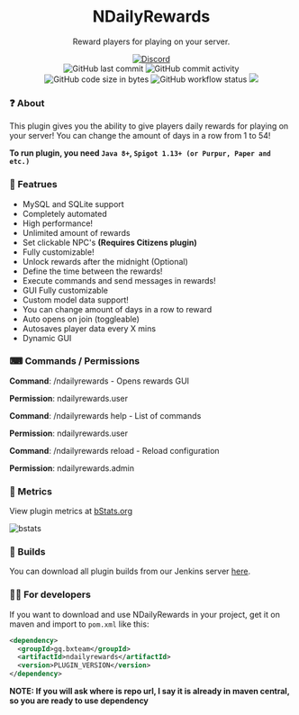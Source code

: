 <h1 align="center">
  NDailyRewards
</h1>

<p align="center">
    Reward players for playing on your server.
</p>

<div align="center">
    <a href="https://discord.gg/p7cxhw7E2M"><img src="https://img.shields.io/discord/931595732752953375?logo=discord&style=for-the-badge" alt="Discord"/></a>
    <br>
    <img src="https://img.shields.io/github/last-commit/BX-Team/NDailyRewards?style=for-the-badge" alt="GitHub last commit"/>
    <img src="https://img.shields.io/github/commit-activity/m/BX-Team/NDailyRewards?style=for-the-badge" alt="GitHub commit activity"/>
    <br>
    <img src="https://img.shields.io/github/languages/code-size/BX-Team/NDailyRewards?style=for-the-badge" alt="GitHub code size in bytes"/>
    <img src="https://img.shields.io/jenkins/build?jobUrl=https%3A%2F%2Fci.bxteam.gq%2Fjob%2FNDailyRewards%2F&style=for-the-badge" alt="GitHub workflow status"/>
    <img src="https://img.shields.io/maven-central/v/gq.bxteam/ndailyrewards?style=for-the-badge" href="https://s01.oss.sonatype.org/content/repositories/staging/gq/bxteam/ndailyrewards/"/>
</div>

### ❓ About
This plugin gives you the ability to give players daily rewards for playing on your server!
You can change the amount of days in a row from 1 to 54!

**To run plugin, you need `Java 8+`, `Spigot 1.13+ (or Purpur, Paper and etc.)`**

### 🤖 Featrues
- MySQL and SQLite support
- Completely automated
- High performance!
- Unlimited amount of rewards
- Set clickable NPC's **(Requires Citizens plugin)**
- Fully customizable!
- Unlock rewards after the midnight (Optional)
- Define the time between the rewards!
- Execute commands and send messages in rewards!
- GUI Fully customizable
- Custom model data support!
- You can change amount of days in a row to reward
- Auto opens on join (toggleable)
- Autosaves player data every X mins
- Dynamic GUI

### ⌨ Commands / Permissions

**Command**: /ndailyrewards - Opens rewards GUI

**Permission**: ndailyrewards.user

**Command**: /ndailyrewards help - List of commands

**Permission**: ndailyrewards.user

**Command**: /ndailyrewards reload - Reload configuration

**Permission**: ndailyrewards.admin


### 📡 Metrics
View plugin metrics at [bStats.org](https://bstats.org/plugin/bukkit/NDailyRewards/13844)

![bstats](https://bstats.org/signatures/bukkit/NDailyRewards.svg)


### 🔨 Builds
You can download all plugin builds from our Jenkins server [here](https://ci.bxteam.gq/job/NDailyRewards/).

### 👩‍💻 For developers
If you want to download and use NDailyRewards in your project, get it on maven and import to `pom.xml` like this:
```xml
<dependency>
  <groupId>gq.bxteam</groupId>
  <artifactId>ndailyrewards</artifactId>
  <version>PLUGIN_VERSION</version>
</dependency>
```
**NOTE: If you will ask where is repo url, I say it is already in maven central, so you are ready to use dependency**
